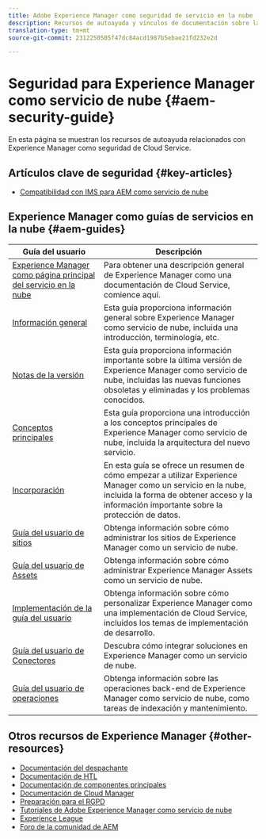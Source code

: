 ```yaml
---
title: Adobe Experience Manager como seguridad de servicio en la nube
description: Recursos de autoayuda y vínculos de documentación sobre la seguridad de Adobe Experience Manager como servicio de nube
translation-type: tm+mt
source-git-commit: 2312250505f47dc84acd1987b5ebae21fd232e2d

---
```



# Seguridad para Experience Manager como servicio de nube {#aem-security-guide}

En esta página se muestran los recursos de autoayuda relacionados con Experience Manager como seguridad de Cloud Service.

## Artículos clave de seguridad {#key-articles}

* [Compatibilidad con IMS para AEM como servicio de nube](ims-support.md)

## Experience Manager como guías de servicios en la nube {#aem-guides}

| Guía del usuario | Descripción |
|---|---|
| [Experience Manager como página principal del servicio en la nube](/help/landing/home.md) | Para obtener una descripción general de Experience Manager como una documentación de Cloud Service, comience aquí. |
| [Información general](/help/overview/home.md) | Esta guía proporciona información general sobre Experience Manager como servicio de nube, incluida una introducción, terminología, etc. |
| [Notas de la versión](/help/release-notes/home.md) | Esta guía proporciona información importante sobre la última versión de Experience Manager como servicio de nube, incluidas las nuevas funciones obsoletas y eliminadas y los problemas conocidos. |
| [Conceptos principales](/help/core-concepts/home.md) | Esta guía proporciona una introducción a los conceptos principales de Experience Manager como servicio de nube, incluida la arquitectura del nuevo servicio. |
| [Incorporación](/help/onboarding/home.md) | En esta guía se ofrece un resumen de cómo empezar a utilizar Experience Manager como un servicio en la nube, incluida la forma de obtener acceso y la información importante sobre la protección de datos. |
| [Guía del usuario de sitios](/help/sites-cloud/home.md) | Obtenga información sobre cómo administrar los sitios de Experience Manager como un servicio de nube. |
| [Guía del usuario de Assets](/help/assets/home.md) | Obtenga información sobre cómo administrar Experience Manager Assets como un servicio de nube. |
| [Implementación de la guía del usuario](/help/implementing/home.md) | Obtenga información sobre cómo personalizar Experience Manager como una implementación de Cloud Service, incluidos los temas de implementación de desarrollo. |
| [Guía del usuario de Conectores](/help/connectors/home.md) | Descubra cómo integrar soluciones en Experience Manager como un servicio de nube. |
| [Guía del usuario de operaciones](/help/operations/home.md) | Obtenga información sobre las operaciones back-end de Experience Manager como servicio de nube, como tareas de indexación y mantenimiento. |

## Otros recursos de Experience Manager {#other-resources}

* [Documentación del despachante](/help/implementing/dispatcher/overview.md)
* [Documentación de HTL](https://docs.adobe.com/content/help/en/experience-manager-htl/using/overview.html)
* [Documentación de componentes principales](https://docs.adobe.com/content/help/en/experience-manager-core-components/using/introduction.html)
* [Documentación de Cloud Manager](https://docs.adobe.com/content/help/en/experience-manager-cloud-manager/using/introduction-to-cloud-manager.html)
* [Preparación para el RGPD](/help/onboarding/data-privacy-and-protection-readiness/aem-readiness.md)
* [Tutoriales de Adobe Experience Manager como servicio de nube](https://docs.adobe.com/content/help/en/experience-manager-learn/cloud-service/overview.html)
* [Experience League](https://guided.adobe.com/?promoid=K42KVXHD&mv=other#solutions/experience-manager)
* [Foro de la comunidad de AEM](https://forums.adobe.com/community/experience-cloud/marketing-cloud/experience-manager)